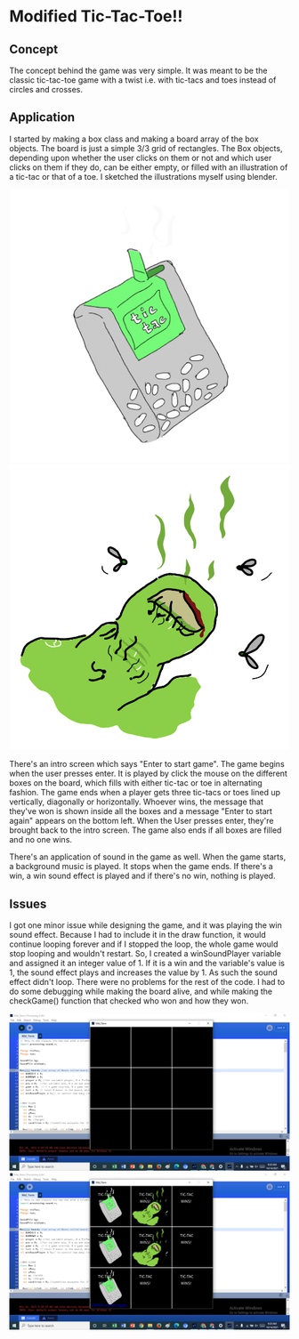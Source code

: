 # Modified Tic-Tac-Toe!!

## Concept

The concept behind the game was very simple. It was meant to be the classic tic-tac-toe game with a twist i.e. with tic-tacs and toes instead of circles and crosses.  

## Application

I started by making a box class and making a board array of the box objects. The board is just a simple 3/3 grid of rectangles. The Box objects, depending upon whether the user clicks on them or not and which user clicks on them if they do, can be either empty, or filled with an illustration of a tic-tac or that of a toe. I sketched the illustrations myself using blender.

![](TicTac.png)
![](Toe.png)

There's an intro screen which says "Enter to start game". The game begins when the user presses enter. It is played by click the mouse on the different boxes on the board, which fills with either tic-tac or toe in alternating fashion. The game ends when a player gets three tic-tacs or toes lined up vertically, diagonally or horizontally. Whoever wins, the message that they've won is shown inside all the boxes and a message "Enter to start again" appears on the bottom left. When the User presses enter, they're brought back to the intro screen. The game also ends if all boxes are filled and no one wins. 

There's an application of sound in the game as well. When the game starts, a background music is played. It stops when the game ends. If there's a win, a win sound effect is played and if there's no win, nothing is played. 

## Issues

I got one minor issue while designing the game, and it was playing the win sound effect. Because I had to include it in the draw function, it would continue looping forever and if I stopped the loop, the whole game would stop looping and wouldn't restart. So, I created a winSoundPlayer variable and assigned it an integer value of 1. If it is a win and the variable's value is 1, the sound effect plays and increases the value by 1. As such the sound effect didn't loop. There were no problems for the rest of the code. I had to do some debugging while making the board alive, and while making the checkGame() function that checked who won and how they won. 

![](board.png)
![](GameWon.png)
